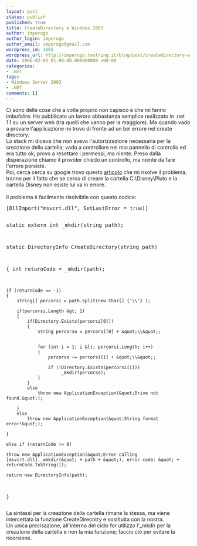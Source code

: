 ```yaml
---
layout: post
status: publish
published: true
title: CreateDirectory e Windows 2003
author: imperugo
author_login: imperugo
author_email: imperugo@gmail.com
wordpress_id: 1665
wordpress_url: http://imperugo.tostring.it/blog/post/createdirectory-e-windows-2003/
date: 2006-02-01 01:00:00.000000000 +00:00
categories:
- .NET
tags:
- Windows Server 2003
- .NET
comments: []
---
```

<p><span>Ci sono delle cose che a volte proprio non capisco e che mi fanno imbufalire. Ho pubblicato un lavoro abbastanza semplice realizzato in .net 1.1 su un server web (tra quelli che vanno per la maggiore). Ma quando vado a provare l'applicazione mi trovo di fronte ad un bel errore nel create directory.<br />
Lo stack mi diceva che non avevo l'autorizzazione necessaria per la creazione della cartella; vado a controllare nel mio pannello di controllo ed era tutto ok; provo a resettare i permessi, ma niente. Preso dalla disperazione chiamo il provider chiedo un controllo, ma niente da fare l'errore persiste.<br />
Poi, cerca cerca su google trovo questo <a href="http://www.dotnet247.com/247reference/a.aspx?u=http://hatka.net/wlogdev/archive/2004/08/29/178.aspx">articolo</a> che mi risolve il problema, tranne per il fatto che se cerco di creare la cartella C:\Disney\Pluto e la cartella Disney non esiste lui va in errore.<br />
<br />
Il problema &egrave; facilmente risolvibile con questo codice: </span></p>
<pre title="code" class="brush: csharp; ruler: true;">
[DllImport(&quot;msvcrt.dll&quot;, SetLastError = true)] 
     
static extern int _mkdir(string path); 
  
static DirectoryInfo CreateDirectory(string path) 
     
{ 
    int returnCode = _mkdir(path); 
    
    if (returnCode == -1)       
    { 
        string[] percorsi = path.Split(new Char[] {'\\'} ); 
    
        if(percorsi.Length &gt; 1)         
        { 
            if(Directory.Exists(percorsi[0]))  
            { 
                string percorso = percorsi[0] + &quot;\\&quot;; 
 

                for (int i = 1; i &lt; percorsi.Length; i++) 
                { 
                    percorso += percorsi[i] + &quot;\\&quot;; 
               
                    if (!Directory.Exists(percorsi[i])) 
                         _mkdir(percorso); 
                } 
            } 
            else 
                throw new ApplicationException(&quot;Drive not found.&quot;); 
           
        } 
        else  
            throw new ApplicationException(&quot;String format error!&quot;); 
       
    } 
       
    else if (returnCode != 0) 
         
    throw new ApplicationException(&quot;Error calling [msvcrt.dll]:_wmkdir(&quot; + path + &quot;), error code: &quot; + returnCode.ToString()); 

    return new DirectoryInfo(path); 
     
} 
</pre>
<p>La sintassi per la creazione della cartella rimane la stessa, ma viene intercettata la funzione CreateDirecotry e sostituita con la nostra.<br />
Un unica precisazione, all'interno del ciclo for utilizzo l'_mkdir per la creazione della cartella e non la mia funzione; faccio ci&ograve; per evitare la ricorsione.</p>

